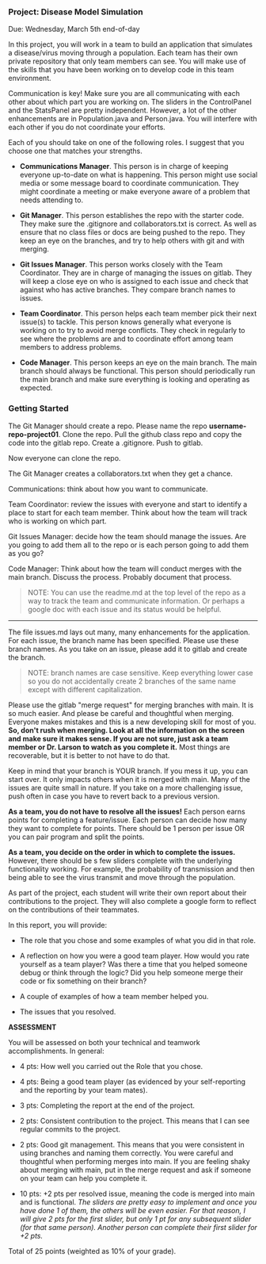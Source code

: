 ### Project: Disease Model Simulation

Due: Wednesday, March 5th end-of-day

In this project, you will work in a team to build an application that simulates a disease/virus moving through a population. Each team has their own private repository that only team members can see. You will make use of the skills that you have been working on to develop code in this team environment.

Communication is key! Make sure you are all communicating with each other about which part you are working on. The sliders in the ControlPanel and the StatsPanel are pretty independent. However, a lot of the other enhancements are in Population.java and Person.java. You will interfere with each other if you do not coordinate your efforts.

Each of you should take on one of the following roles. I suggest that you choose one that matches your strengths.

- **Communications Manager**. This person is in charge of keeping everyone up-to-date on what is happening. This person might use social media or some message board to coordinate communication. They might coordinate a meeting or make everyone aware of a problem that needs attending to. 

- **Git Manager**. This person establishes the repo with the starter code. They make sure the .gitignore and collaborators.txt is correct. As well as ensure that no class files or docs are being pushed to the repo. They keep an eye on the branches, and try to help others with git and with merging.

- **Git Issues Manager**. This person works closely with the Team Coordinator. They are in charge of managing the issues on gitlab. They will keep a close eye on who is assigned to each issue and check that against who has active branches. They compare branch names to issues.

- **Team Coordinator**. This person helps each team member pick their next issue(s) to tackle. This person knows generally what everyone is working on to try to avoid merge conflicts. They check in regularly to see where the problems are and to coordinate effort among team members to address problems.

- **Code Manager**. This person keeps an eye on the main branch. The main branch should always be functional. This person should periodically run the main branch and make sure everything is looking and operating as expected.

### Getting Started

The Git Manager should create a repo. Please name the repo **username-repo-project01**. Clone the repo. Pull the github class repo and copy the code into the gitlab repo. Create a .gitignore. Push to gitlab.

Now everyone can clone the repo.

The Git Manager creates a collaborators.txt when they get a chance.

Communications: think about how you want to communicate.

Team Coordinator: review the issues with everyone and start to identify a place to start for each team member. Think about how the team will track who is working on which part. 

Git Issues Manager: decide how the team should manage the issues. Are you going to add them all to the repo or is each person going to add them as you go?

Code Manager: Think about how the team will conduct merges with the main branch. Discuss the process. Probably document that process.

> NOTE: You can use the readme.md at the top level of the repo as a way to track the team and communicate information. Or perhaps a google doc with each issue and its status would be helpful.


<hr>

The file issues.md lays out many, many enhancements for the application. For each issue, the branch name has been specified. Please use these branch names. As you take on an issue, please add it to gitlab and create the branch.

> NOTE: branch names are case sensitive. Keep everything lower case so you do not accidentally create 2 branches of the same name except with different capitalization.

Please use the gitlab "merge request" for merging branches with main. It is so much easier. And please be careful and thoughtful when merging. Everyone makes mistakes and this is a new developing skill for most of you. **So, don't rush when merging. Look at all the information on the screen and make sure it makes sense. If you are not sure, just ask a team member or Dr. Larson to watch as you complete it.** Most things are recoverable, but it is better to not have to do that. 

Keep in mind that your branch is YOUR branch. If you mess it up, you can start over. It only impacts others when it is merged with main. Many of the issues are quite small in nature. If you take on a more challenging issue, push often in case you have to revert back to a previous version.

**As a team, you do not have to resolve all the issues!** Each person earns points for completing a feature/issue. Each person can decide how many they want to complete for points. There should be 1 person per issue OR you can pair program and split the points.

**As a team, you decide on the order in which to complete the issues.** However, there should be s few sliders complete with the underlying functionality working. For example, the probability of transmission and then being able to see the virus transmit and move through the population.

As part of the project, each student will write their own report about their contributions to the project. They will also complete a google form to reflect on the contributions of their teammates.

In this report, you will provide:

- The role that you chose and some examples of what you did in that role.

- A reflection on how you were a good team player. How would you rate yourself as a team player? Was there a time that you helped someone debug or think through the logic? Did you help someone merge their code or fix something on their branch? 

- A couple of examples of how a team member helped you.

- The issues that you resolved.


**ASSESSMENT**

You will be assessed on both your technical and teamwork accomplishments. In general:

- 4 pts: How well you carried out the Role that you chose.

- 4 pts: Being a good team player (as evidenced by your self-reporting and the reporting by your team mates).

- 3 pts: Completing the report at the end of the project.

- 2 pts: Consistent contribution to the project. This means that I can see regular commits to the project.

- 2 pts: Good git management. This means that you were consistent in using branches and naming them correctly. You were careful and thoughtful when performing merges into main. If you are feeling shaky about merging with main, put in the merge request and ask if someone on your team can help you complete it.

- 10 pts: +2 pts per resolved issue, meaning the code is merged into main and is functional. _The sliders are pretty easy to implement and once you have done 1 of them, the others will be even easier. For that reason, I will give 2 pts for the first slider, but only 1 pt for any subsequent slider (for that same person). Another person can complete their first slider for +2 pts._

Total of 25 points (weighted as 10% of your grade).






















